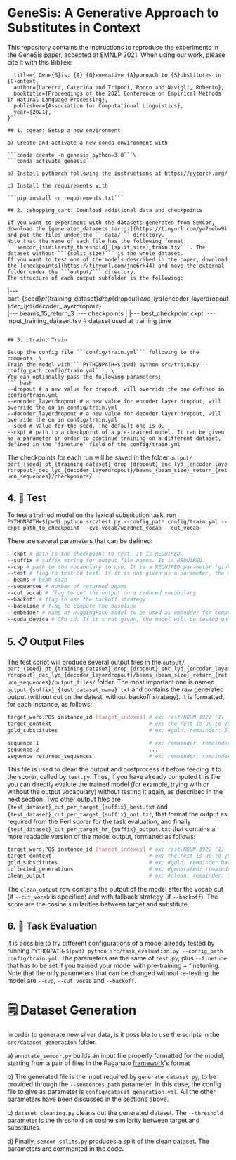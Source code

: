 # GeneSis: A Generative Approach to Substitutes in Context

This repository contains the instructions to reproduce the experiments in the GeneSis paper, accepted at EMNLP 2021.
When using our work, please cite it with this BibTex:
```@inproceedings{lacerraetal:2021,
  title={ Gene{S}is: {A} {G}enerative {A}pproach to {S}ubstitutes in {C}ontext,
  author={Lacerra, Caterina and Tripodi, Rocco and Navigli, Roberto},
  booktitle={Proceedings of the 2021 Conference on Empirical Methods in Natural Language Processing},
  publisher={Association for Computational Linguistics},
  year={2021},
}```

## 1. :gear: Setup a new environment 

a) Create and activate a new conda environment with 

```conda create -n genesis python=3.8```\
```conda activate genesis```

b) Install pythorch following the instructions at https://pytorch.org/ 

c) Install the requirements with 

```pip install -r requirements.txt```

## 2. :shopping_cart: Download additional data and checkpoints

If you want to experiment with the datasets generated from SemCor, download the [generated_datasets.tar.gz](https://tinyurl.com/ym7mebv9) and put the files under the ```data/``` directory. 
Note that the name of each file has the following format: ```semcor_{similarity_threshold}_{split_size}_train.tsv```. The dataset without ```{split_size}``` is the whole dataset.
If you want to test one of the models described in the paper, download the [checkpoints](https://tinyurl.com/jnc6rk44) and move the external folder under the ```output/``` directory.
The structure of each output subfolder is the following:
``` 
|--- bart_{seed}_pt_{training_dataset}_drop_{dropout}_enc_lyd_{encoder_layerdropout}_dec_lyd_{decoder_layerdropout} \
     |--- beams_15_return_3 
          |--- checkpoints 
          |    |--- best_checkpoint.ckpt
          |--- input_training_dataset.tsv # dataset used at training time

```

## 3. :train: Train 

Setup the config file ```config/train.yml``` following to the comments. \
Train the model with ```PYTHONPATH=$(pwd) python src/train.py --config_path config/train.yml```. \
You can optionally pass the following parameters:
``` bash
--dropout # a new value for dropout, will override the one defined in config/train.yml
--encoder_layerdropout # a new value for encoder layer dropout, will override the on in config/train.yml
--decoder_layerdropout # a new value for decoder layer dropout, will override the on in config/train.yml
--seed # value for the seed. The default one is 0.
--ckpt # path to a checkpoint of a pre-trained model. It can be given as a parameter in order to continue training on a different dataset, defined in the 'finetune' field of the config/train.yml

```
The checkpoints for each run will be saved in the folder 
```output/ bart_{seed}_pt_{training_dataset}_drop_{dropout}_enc_lyd_{encoder_layerdropout}_dec_lyd_{decoder_layerdropout}/beams_{beam_size}_return_{return_sequences}/checkpoints/```

## 4. :test_tube: Test

To test a trained model on the lexical substitution task, run
```PYTHONPATH=$(pwd) python src/test.py --config_path config/train.yml --ckpt path_to_checkpoint --cvp vocab/wordnet_vocab --cut_vocab ```

There are several parameters that can be defined:
``` bash 
--ckpt # path to the checkpoint to test. It is REQUIRED.
--suffix # suffix string for output file names. It is REQUIRED.
--cvp # path to the vocabulary to use. It is a REQUIRED parameter (give '' for testing without cutting on vocab)
--test # flag to test on test. If it is not given as a parameter, the model will be EVALUATED ON THE DEV SET!
--beams # beam size 
--sequences # number of returned beams 
--cut_vocab # flag to cut the output on a reduced vocabulary
--backoff # flag to use the backoff strategy
--baseline # flag to compute the baseline
--embedder # name of HuggingFace model to be used as embedder for computing contextualized representations used for ranking
--cuda_device # GPU id. If it's not given, the model will be tested on CPU
```

## 5. :clipboard: Output Files

The test script will produce several output files in the ```output/ bart_{seed}_pt_{training_dataset}_drop_{dropout}_enc_lyd_{encoder_layerdropout}_dec_lyd_{decoder_layerdropout}/beams_{beam_size}_return_{return_sequences}/output_files/``` folder. 
The most important one is named ```output_{suffix}_{test_dataset_name}.txt``` and contains the raw generated output (without cut on the datest, without backoff strategy). It is formatted, for each instance, as follows:

```bash
target_word.POS instance_id [target_indexes] # ex: rest.NOUN 1922 [1]
target_context                               # ex: the rest is up to you .
gold_substitutes                             # ex: #gold: remainder: 5.0 balance: 1.0

sequence 1                                   # ex: remainder, remainder of the work, the rest of it, balance, extra,
sequence 2                                   ...
sequence returned_sequences                  # ex: remainder, remainder of the work, the rest of it, the balance, extra
```
This file is used to clean the output and postprocess it before feeding it to the scorer, called by ```test.py```. 
Thus, if you have already computed this file you can directly evalute the trained model (for example, trying with or without the output vocabulary) without testing it again, as described in the next section.
Two other output files are ```{test_dataset}_cut_per_target_{suffix}_best.txt``` and ```{test_dataset}_cut_per_target_{suffix}_oot.txt```, that format the output as required from the Perl scorer for the task evaluation, and finally ```{test_dataset}_cut_per_target_hr_{suffix}_output.txt``` that contains a more readable version of the model output, formatted as follows:

```bash
target_word.POS instance_id [target_indexes] # ex: rest.NOUN 1922 [1]
target_context                               # ex: the rest is up to you .
gold_substitutes                             # ex: #gold: remainder balance
collected_generations                        # ex: #generated: remainder, balance, extra, other, the, all
clean_output                                 # ex: #clean: remainder: 0.88, balance: 0.75, rest: 1.0, whole_rest: 0.83, remnant: 0.79 ...
```
The ```clean_output``` row contains the output of the model after the vocab cut (if ```--cut_vocab``` is specified) and with fallback strategy (if ```--backoff```). The score are the cosine similarities between target and substitute.

## 6. :microscope: Task Evaluation

It is possible to try different configurations of a model already tested by running ```PYTHONPATH=$(pwd) python src/task_evaluation.py --config_path config/train.yml```. The parameters are the same of ```test.py```, plus ```--finetune``` that has to be set if you trained your model with pre-training + finetuning. Note that the only parameters that can be changed without re-testing the model are ```--cvp```, ```--cut_vocab``` and ```--backoff```.

# :spiral_notepad: Dataset Generation
In order to generate new silver data, is it possible to use the scripts in the ```src/dataset_generation``` folder.

a) ```annotate_semcor.py``` builds an input file properly formatted for the model, starting from a pair of files in the Raganato [framework](http://lcl.uniroma1.it/wsdeval/)'s format

b) The generated file is the input required by ```generate_dataset.py```, to be provided through the ```--sentences_path``` parameter. In this case, the config file to give as parameter is ```config/dataset_generation.yml```. All the other parameters have been discussed in the sections above.

c) ```dataset_cleaning.py``` cleans out the generated dataset. The ```--threshold``` parameter is the threshold on cosine similarity between target and substitutes.

d) Finally, ```semcor_splits.py``` produces a split of the clean dataset. The parameters are commented in the code.
